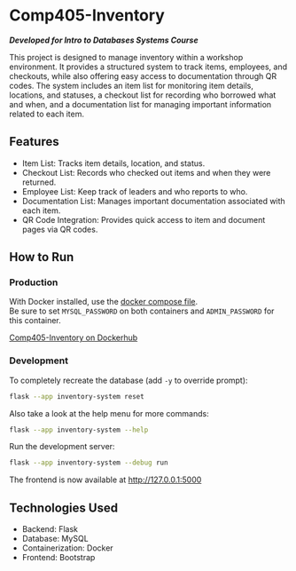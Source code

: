 # Comp405-Inventory

***Developed for Intro to Databases Systems Course***

This project is designed to manage inventory within a workshop environment. 
It provides a structured system to track items, employees, and checkouts, while also offering easy access to 
documentation through QR codes. The system includes an item list for monitoring item details, locations, and statuses, 
a checkout list for recording who borrowed what and when, and a documentation list for managing important information 
related to each item.

## Features
- Item List: Tracks item details, location, and status.
- Checkout List: Records who checked out items and when they were returned.
- Employee List: Keep track of leaders and who reports to who.
- Documentation List: Manages important documentation associated with each item.
- QR Code Integration: Provides quick access to item and document pages via QR codes.

## How to Run
### Production
With Docker installed, use the [docker compose file](docker-compose.yaml).\
Be sure to set `MYSQL_PASSWORD` on both containers and `ADMIN_PASSWORD` for this container.

[Comp405-Inventory on Dockerhub](https://hub.docker.com/r/teknicallity/comp405-inventory)

### Development

To completely recreate the database (add `-y` to override prompt):
```bash
flask --app inventory-system reset
```

Also take a look at the help menu for more commands:
```bash
flask --app inventory-system --help
```

Run the development server:
```bash
flask --app inventory-system --debug run
```
The frontend is now available at http://127.0.0.1:5000

## Technologies Used
- Backend: Flask
- Database: MySQL
- Containerization: Docker
- Frontend: Bootstrap